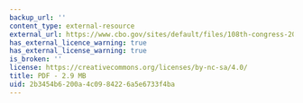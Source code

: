 ```yaml
---
backup_url: ''
content_type: external-resource
external_url: https://www.cbo.gov/sites/default/files/108th-congress-2003-2004/reports/04-25-climatechange.pdf
has_external_licence_warning: true
has_external_license_warning: true
is_broken: ''
license: https://creativecommons.org/licenses/by-nc-sa/4.0/
title: PDF - 2.9 MB
uid: 2b3454b6-200a-4c09-8422-6a5e6733f4ba
---
```

